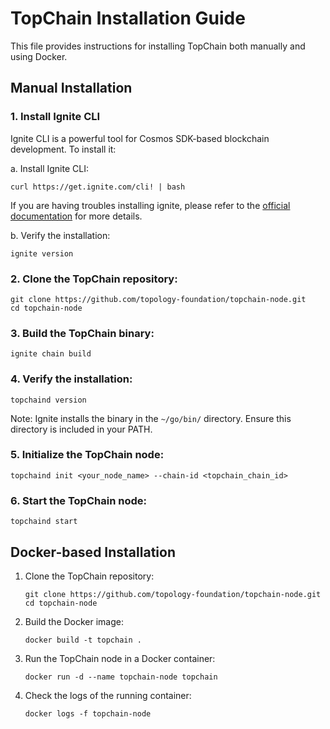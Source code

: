 # TopChain Installation Guide

This file provides instructions for installing TopChain both manually and using Docker.

## Manual Installation

### 1. Install Ignite CLI

Ignite CLI is a powerful tool for Cosmos SDK-based blockchain development. To install it:

a. Install Ignite CLI:
   ```
   curl https://get.ignite.com/cli! | bash
   ```
   If you are having troubles installing ignite, please refer to the [official documentation](https://docs.ignite.com/cli/install) for more details.

b. Verify the installation:
   ```
   ignite version
   ```

### 2. Clone the TopChain repository:
   ```
   git clone https://github.com/topology-foundation/topchain-node.git
   cd topchain-node
   ```

### 3. Build the TopChain binary:
   ```
   ignite chain build
   ```

### 4. Verify the installation:
   ```
   topchaind version
   ```
   Note: Ignite installs the binary in the `~/go/bin/` directory. Ensure this directory is included in your PATH.

### 5. Initialize the TopChain node:
   ```
   topchaind init <your_node_name> --chain-id <topchain_chain_id>
   ```

### 6. Start the TopChain node:
   ```
   topchaind start
   ```

## Docker-based Installation

1. Clone the TopChain repository:
   ```
   git clone https://github.com/topology-foundation/topchain-node.git
   cd topchain-node
   ```

2. Build the Docker image:
   ```
   docker build -t topchain .
   ```

3. Run the TopChain node in a Docker container:
   ```
   docker run -d --name topchain-node topchain
   ```

4. Check the logs of the running container:
   ```
   docker logs -f topchain-node
   ```


